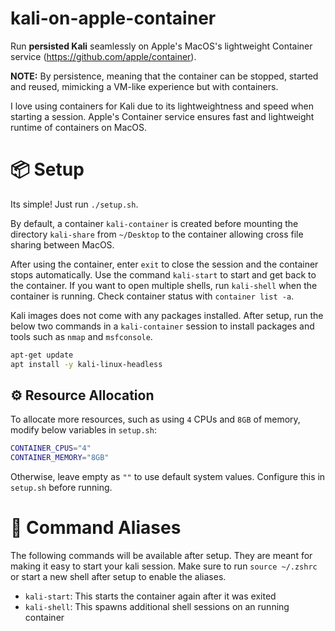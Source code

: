 # kali-on-apple-container
Run **persisted Kali** seamlessly on Apple's MacOS's lightweight Container service (https://github.com/apple/container).

**NOTE:** By persistence, meaning that the container can be stopped, started and reused, mimicking a VM-like experience but with containers.

I love using containers for Kali due to its lightweightness and speed when starting a session. Apple's Container service ensures fast and lightweight runtime of containers on MacOS.

# 📦 Setup
Its simple! Just run `./setup.sh`.

By default, a container `kali-container` is created before mounting the directory `kali-share` from `~/Desktop` to the container allowing cross file sharing between MacOS.

After using the container, enter `exit` to close the session and the container stops automatically. Use the command `kali-start` to start and get back to the container. If you want to open multiple shells, run `kali-shell` when the container is running. Check container status with `container list -a`.

Kali images does not come with any packages installed. After setup, run the below two commands in a `kali-container` session to install packages and tools such as `nmap` and `msfconsole`.
```Bash
apt-get update
apt install -y kali-linux-headless
```

## ⚙️ Resource Allocation
To allocate more resources, such as using `4` CPUs and `8GB` of memory, modify below variables in `setup.sh`:
```Bash
CONTAINER_CPUS="4"
CONTAINER_MEMORY="8GB"
```
Otherwise, leave empty as `""` to use default system values. Configure this in `setup.sh` before running.

# 🚀 Command Aliases
The following commands will be available after setup. They are meant for making it easy to start your kali session. Make sure to run `source ~/.zshrc` or start a new shell after setup to enable the aliases.
* `kali-start`: This starts the container again after it was exited
* `kali-shell`: This spawns additional shell sessions on an running container
